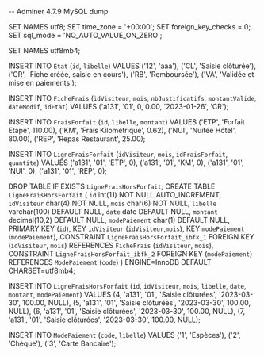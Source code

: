 -- Adminer 4.7.9 MySQL dump

SET NAMES utf8;
SET time_zone = '+00:00';
SET foreign_key_checks = 0;
SET sql_mode = 'NO_AUTO_VALUE_ON_ZERO';

SET NAMES utf8mb4;

INSERT INTO `Etat` (`id`, `libelle`) VALUES
('12',	'aaa'),
('CL',	'Saisie clôturée'),
('CR',	'Fiche créée, saisie en cours'),
('RB',	'Remboursée'),
('VA',	'Validée et mise en paiements');

INSERT INTO `FicheFrais` (`idVisiteur`, `mois`, `nbJustificatifs`, `montantValide`, `dateModif`, `idEtat`) VALUES
('a131',	'01',	0,	0.00,	'2023-01-26',	'CR');

INSERT INTO `FraisForfait` (`id`, `libelle`, `montant`) VALUES
('ETP',	'Forfait Etape',	110.00),
('KM',	'Frais Kilométrique',	0.62),
('NUI',	'Nuitée Hôtel',	80.00),
('REP',	'Repas Restaurant',	25.00);

INSERT INTO `LigneFraisForfait` (`idVisiteur`, `mois`, `idFraisForfait`, `quantite`) VALUES
('a131',	'01',	'ETP',	0),
('a131',	'01',	'KM',	0),
('a131',	'01',	'NUI',	0),
('a131',	'01',	'REP',	0);

DROP TABLE IF EXISTS `LigneFraisHorsForfait`;
CREATE TABLE `LigneFraisHorsForfait` (
  `id` int(11) NOT NULL AUTO_INCREMENT,
  `idVisiteur` char(4) NOT NULL,
  `mois` char(6) NOT NULL,
  `libelle` varchar(100) DEFAULT NULL,
  `date` date DEFAULT NULL,
  `montant` decimal(10,2) DEFAULT NULL,
  `modePaiement` char(1) DEFAULT NULL,
  PRIMARY KEY (`id`),
  KEY `idVisiteur` (`idVisiteur`,`mois`),
  KEY `modePaiement` (`modePaiement`),
  CONSTRAINT `LigneFraisHorsForfait_ibfk_1` FOREIGN KEY (`idVisiteur`, `mois`) REFERENCES `FicheFrais` (`idVisiteur`, `mois`),
  CONSTRAINT `LigneFraisHorsForfait_ibfk_2` FOREIGN KEY (`modePaiement`) REFERENCES `ModePaiement` (`code`)
) ENGINE=InnoDB DEFAULT CHARSET=utf8mb4;

INSERT INTO `LigneFraisHorsForfait` (`id`, `idVisiteur`, `mois`, `libelle`, `date`, `montant`, `modePaiement`) VALUES
(4,	'a131',	'01',	'Saisie clôturées',	'2023-03-30',	100.00,	NULL),
(5,	'a131',	'01',	'Saisie clôturées',	'2023-03-30',	100.00,	NULL),
(6,	'a131',	'01',	'Saisie clôturées',	'2023-03-30',	100.00,	NULL),
(7,	'a131',	'01',	'Saisie clôturées',	'2023-03-30',	100.00,	NULL);

INSERT INTO `ModePaiement` (`code`, `libelle`) VALUES
('1',	'Espèces'),
('2',	'Chèque'),
('3',	'Carte Bancaire');